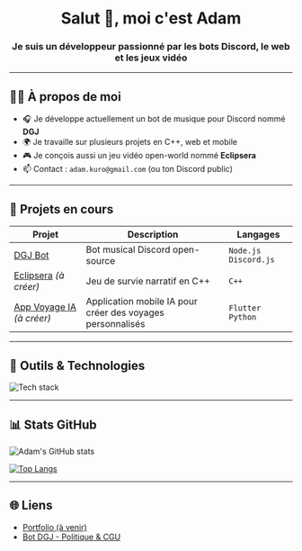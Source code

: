 <h1 align="center">Salut 👋, moi c'est Adam</h1>
<h3 align="center">Je suis un développeur passionné par les bots Discord, le web et les jeux vidéo</h3>

---

## 👨‍💻 À propos de moi

- 🎧 Je développe actuellement un bot de musique pour Discord nommé **DGJ**
- 🌍 Je travaille sur plusieurs projets en C++, web et mobile
- 🎮 Je conçois aussi un jeu vidéo open-world nommé **Eclipsera**
- 📫 Contact : `adam.kuro@gmail.com` (ou ton Discord public)

---

## 🚀 Projets en cours

| Projet | Description | Langages |
|--------|-------------|----------|
| [DGJ Bot](https://github.com/adam-KUROPATWA-BUTTE/dgj-bot-site) | Bot musical Discord open-source | `Node.js` `Discord.js` |
| [Eclipsera](https://github.com/adam-KUROPATWA-BUTTE/eclipsera) *(à créer)* | Jeu de survie narratif en C++ | `C++` |
| [App Voyage IA](https://github.com/adam-KUROPATWA-BUTTE/ai-travel-app) *(à créer)* | Application mobile IA pour créer des voyages personnalisés | `Flutter` `Python` |

---

## 🧰 Outils & Technologies

<img src="https://skillicons.dev/icons?i=js,ts,nodejs,cpp,py,flutter,html,css,github,vscode" alt="Tech stack" />

---

## 📊 Stats GitHub

![Adam's GitHub stats](https://github-readme-stats.vercel.app/api?username=adam-KUROPATWA-BUTTE&show_icons=true&theme=tokyonight)

[![Top Langs](https://github-readme-stats.vercel.app/api/top-langs/?username=adam-KUROPATWA-BUTTE&layout=compact)](https://github.com/anuraghazra/github-readme-stats)

---

## 🌐 Liens

- [Portfolio (à venir)](https://tonsite.github.io)
- [Bot DGJ - Politique & CGU](https://adam-KUROPATWA-BUTTE.github.io/dgj-bot-site)
